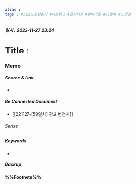 ```yaml
---
alias : 
tags : #1일1노트챌린지 #네트워크 #옵시디언 #원바이원 #60일차 #느낀점
---
```


##### 일시 : 2022-11-27 23:24

# Title : 

### Memo


##### Source & Link
- 

##### Be Connected Document
- [[221127-[59일차] 광고 변천사]]

###### Serise


##### Keywords
- 

##### Backup


#### %%Footnote%%

[^1]: 